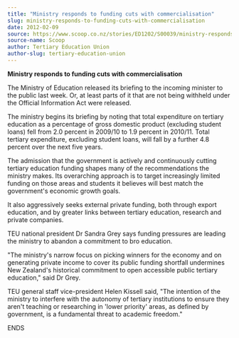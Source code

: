 ```yaml
---
title: "Ministry responds to funding cuts with commercialisation"
slug: ministry-responds-to-funding-cuts-with-commercialisation
date: 2012-02-09
source: https://www.scoop.co.nz/stories/ED1202/S00039/ministry-responds-to-funding-cuts-with-commercialisation.htm
source-name: Scoop
author: Tertiary Education Union
author-slug: tertiary-education-union
---
```


<p><b>Ministry responds to funding cuts with
commercialisation</b></p>

<p>The Ministry of Education released
its briefing to the incoming minister to the
public last week. Or, at least parts of it that are not
being withheld under the Official Information Act were
released.</p>

<p>The ministry begins its briefing by noting that
total expenditure on tertiary education as a percentage of
gross domestic product (excluding student loans) fell from
2.0 percent in 2009/10 to 1.9 percent in 2010/11. Total
tertiary expenditure, excluding student loans, will fall by
a further 4.8 percent over the next five years.</p>

<p>The
admission that the government is actively and continuously
cutting tertiary education funding shapes many of the
recommendations the ministry makes. Its overarching approach
is to target increasingly limited funding on those areas and
students it believes will best match the government's
economic growth goals.</p>

<p>It also aggressively seeks external
private funding, both through export education, and by
greater links between tertiary education, research and
private companies.</p>

<p>TEU national president Dr Sandra Grey
says funding pressures are leading the ministry to abandon a
commitment to bro
education.</p>

<p>"The ministry's narrow focus on picking winners
for the economy and on generating private income to cover
its public funding shortfall undermines New Zealand's
historical commitment to open accessible public tertiary
education," said Dr Grey.</p>

<p>TEU general staff vice-president
Helen Kissell said, "The intention of the ministry to
interfere with the autonomy of tertiary institutions to
ensure they aren't teaching or researching in 'lower
priority' areas, as defined by government, is a fundamental
threat to academic
freedom."</p>

<p>ENDS<p>

<p></p>
